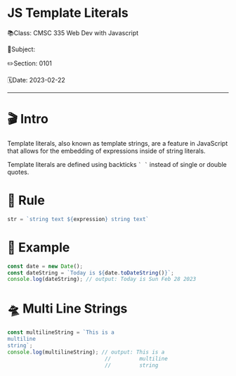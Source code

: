 # JS Template Literals

📚Class: CMSC 335 Web Dev with Javascript

📘Subject: <a href="https://github.com/lamula21/cheat-sheets/blob/main/"></a>

✏️Section: 0101

🗓️Date: 2023-02-22

---

# 🎬 Intro 
Template literals, also known as template strings, are a feature in JavaScript that allows for the embedding of expressions inside of string literals. 

Template literals are defined using backticks `` ` ` `` instead of single or double quotes.

# 📏 Rule
```js
str = `string text ${expression} string text`
```

#  🔭 Example
```javascript
const date = new Date();
const dateString = `Today is ${date.toDateString()}`;
console.log(dateString); // output: Today is Sun Feb 28 2023
```

# 🛸 Multi Line Strings
```js
const multilineString = `This is a
multiline
string`;
console.log(multilineString); // output: This is a
                               //         multiline
                               //         string
```

